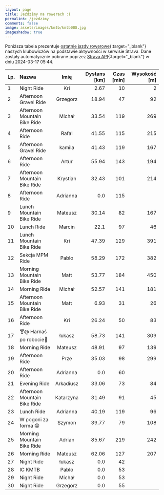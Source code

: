 ```yaml
---
layout: page
title: Jeździmy na rowerach :)
permalink: /jezdzimy
comments: false
image: assets/images/kmtb/kmtb008.jpg
imageshadow: true
---
```


Poniższa tabela prezentuje [ostatnie jazdy rowerowe](https://www.strava.com/clubs/336381){:target="_blank"} naszych klubowiczów na podstawie aktywności w serwisie Strava. Dane zostały automatycznie pobrane poprzez [Strava API](https://developers.strava.com/docs/reference/#api-Clubs-getClubActivitiesById){:target="_blank"} w dniu 2024-03-17 05:44.

Lp. | Nazwa | Imię | Dystans [km] | Czas [min] | Wysokość [m]
:--- | :--- | :---: | ---: | ---: | ---:
1|Night Ride|Kri|2.67|10|2
2|Afternoon Gravel Ride|Grzegorz|18.94|47|92
3|Afternoon Mountain Bike Ride|Michał|33.54|119|269
4|Afternoon Ride|Rafal|41.55|115|215
5|Afternoon Gravel Ride|kamila|41.43|119|167
6|Afternoon Ride|Artur|55.94|143|194
7|Afternoon Mountain Bike Ride|Krystian|32.43|101|214
8|Afternoon Ride|Adrianna|0.0|115|
9|Lunch Mountain Bike Ride|Mateusz|30.14|82|167
10|Lunch Ride|Marcin|22.1|97|46
11|Lunch Mountain Bike Ride|Kri|47.39|129|391
12|Sekcja MPM Ride|Pablo|58.29|172|382
13|Morning Mountain Bike Ride|Matt|53.77|184|450
14|Morning Ride|Michał|52.57|141|181
15|Afternoon Mountain Bike Ride|Matt|6.93|31|26
16|Afternoon Ride|Kri|26.24|50|83
17|🍸@ Harnaś po robocie🌊|łukasz|58.73|141|309
18|Morning Ride|Mateusz|48.91|97|139
19|Afternoon Ride|Prze|35.03|98|299
20|Afternoon Ride|Adrianna|0.0|60|
21|Evening Ride|Arkadiusz|33.06|73|84
22|Afternoon Mountain Bike Ride|Katarzyna|31.49|91|45
23|Lunch Ride|Adrianna|40.19|119|96
24|W pogoni za forma 😁|Szymon|39.77|79|108
25|Morning Mountain Bike Ride|Adrian|85.67|219|242
26|Morning Ride|Mateusz|62.06|127|207
27|Night Ride|łukasz|0.0|42|
28|IC KMTB|Pablo|0.0|53|
29|Night Ride|Michał|0.0|53|
30|Night Ride|Grzegorz|0.0|55|
